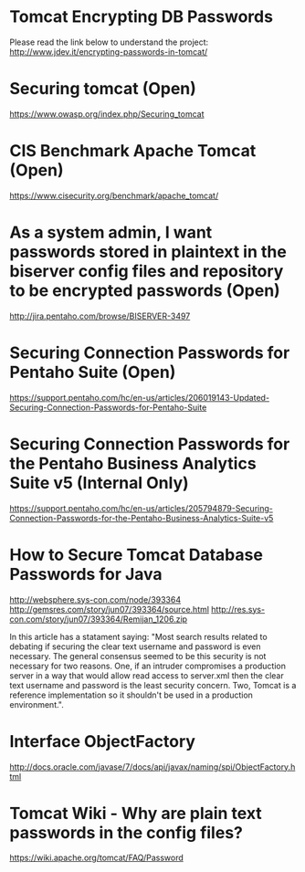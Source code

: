 # Tomcat Encrypting DB Passwords

Please read the link below to understand the project:
http://www.jdev.it/encrypting-passwords-in-tomcat/

# Securing tomcat (Open)
https://www.owasp.org/index.php/Securing_tomcat

# CIS Benchmark Apache Tomcat (Open)
https://www.cisecurity.org/benchmark/apache_tomcat/

# As a system admin, I want passwords stored in plaintext in the biserver config files and repository to be encrypted passwords (Open)
http://jira.pentaho.com/browse/BISERVER-3497

# Securing Connection Passwords for Pentaho Suite (Open)
https://support.pentaho.com/hc/en-us/articles/206019143-Updated-Securing-Connection-Passwords-for-Pentaho-Suite

# Securing Connection Passwords for the Pentaho Business Analytics Suite v5 (Internal Only)
https://support.pentaho.com/hc/en-us/articles/205794879-Securing-Connection-Passwords-for-the-Pentaho-Business-Analytics-Suite-v5

# How to Secure Tomcat Database Passwords for Java
http://websphere.sys-con.com/node/393364
http://gemsres.com/story/jun07/393364/source.html
http://res.sys-con.com/story/jun07/393364/Remijan_1206.zip

In this article has a statament saying: "Most search results related to debating if securing the clear text username and password is even necessary. The general consensus seemed to be this security is not necessary for two reasons. One, if an intruder compromises a production server in a way that would allow read access to server.xml then the clear text username and password is the least security concern. Two, Tomcat is a reference implementation so it shouldn't be used in a production environment.".

# Interface ObjectFactory
http://docs.oracle.com/javase/7/docs/api/javax/naming/spi/ObjectFactory.html

# Tomcat Wiki - Why are plain text passwords in the config files?
https://wiki.apache.org/tomcat/FAQ/Password


